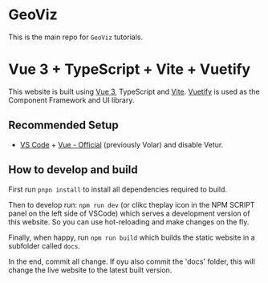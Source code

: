 # GeoViz

This is the main repo for ``GeoViz`` tutorials.

# Vue 3 + TypeScript + Vite + Vuetify

This website is built using [Vue 3](https://vuejs.org), TypeScript and [Vite](https://vitejs.dev). [Vuetify](https://vuetifyjs.com/en/) is used as the Component Framework and UI library.

## Recommended Setup

- [VS Code](https://code.visualstudio.com/) + [Vue - Official](https://marketplace.visualstudio.com/items?itemName=Vue.volar) (previously Volar) and disable Vetur.

## How to develop and build
First run ``pnpn install`` to install all dependencies required to build.

Then to develop run:
``npm run dev``
(or clikc theplay icon in the NPM SCRIPT panel on the left side of VSCode)
which serves a development version of this website. So you can use hot-reloading and make changes on the fly.

Finally, when happy, run 
``npm run build``
which builds the static website in a subfolder called ``docs``.

In the end, commit all change. If oyu also commit the 'docs' folder, this will change the live website to the latest built version. 
 